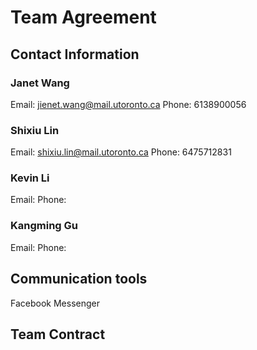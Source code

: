 # Team Agreement

## Contact Information

### Janet Wang
Email: jienet.wang@mail.utoronto.ca
Phone: 6138900056

### Shixiu Lin
Email: shixiu.lin@mail.utoronto.ca
Phone: 6475712831

### Kevin Li
Email:
Phone:

### Kangming Gu
Email:
Phone:

## Communication tools
Facebook Messenger

## Team Contract